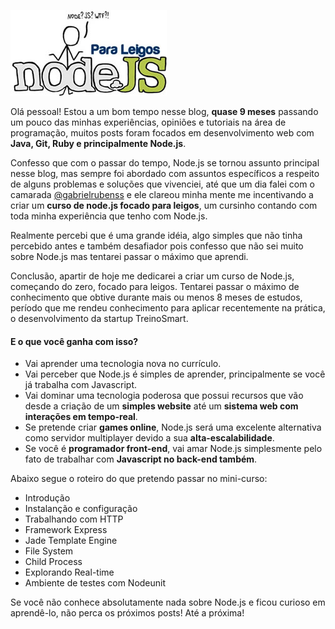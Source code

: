 ![Curso de Node.js](../images/nodejs-para-leigos.jpg "Curso de Node.js")

Olá pessoal! Estou a um bom tempo nesse blog, **quase 9 meses** passando um pouco das minhas experiências, opiniões e tutoriais na área de programação, muitos posts foram focados em desenvolvimento web com **Java, Git, Ruby e principalmente Node.js**.

Confesso que com o passar do tempo, Node.js se tornou assunto principal nesse blog, mas sempre foi abordado com assuntos específicos a respeito de alguns problemas e soluções que vivenciei, até que um dia falei com o camarada [@gabrielrubenss](http://twitter.com/gabrielrubenss "Twitter de Gabriel Rubens") e ele clareou minha mente me incentivando a criar um **curso de node.js focado para leigos**, um cursinho contando com toda minha experiência que tenho com Node.js.

Realmente percebi que é uma grande idéia, algo simples que não tinha percebido antes e também desafiador pois confesso que não sei muito sobre Node.js mas tentarei passar o máximo que aprendi.

Conclusão, apartir de hoje me dedicarei a criar um curso de Node.js, começando do zero, focado para leigos. Tentarei passar o máximo de conhecimento que obtive durante mais ou menos 8 meses de estudos, período que me rendeu conhecimento para aplicar recentemente na prática, o desenvolvimento da startup TreinoSmart.

#### E o que você ganha com isso?

*   Vai aprender uma tecnologia nova no currículo.
*   Vai perceber que Node.js é simples de aprender, principalmente se você já trabalha com Javascript.
*   Vai dominar uma tecnologia poderosa que possui recursos que vão desde a criação de um **simples website** até um **sistema web com interações em tempo-real**.
*   Se pretende criar **games online**, Node.js será uma excelente alternativa como servidor multiplayer devido a sua **alta-escalabilidade**.
*   Se você é **programador front-end**, vai amar Node.js simplesmente pelo fato de trabalhar com **Javascript no back-end também**.

Abaixo segue o roteiro do que pretendo passar no mini-curso:

*   Introdução
*   Instalanção e configuração
*   Trabalhando com HTTP
*   Framework Express
*   Jade Template Engine
*   File System
*   Child Process
*   Explorando Real-time
*   Ambiente de testes com Nodeunit

Se você não conhece absolutamente nada sobre Node.js e ficou curioso em aprendê-lo, não perca os próximos posts! Até a próxima!